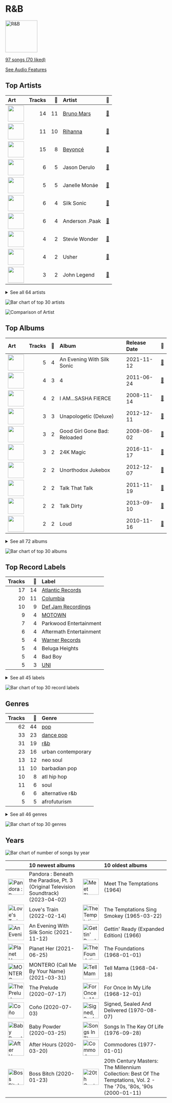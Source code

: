 # R&B


<img src="https://mosaic.scdn.co/640/ab67616d0000b27345680a4a57c97894490a01c1ab67616d0000b27389992f4d7d4ab94937bf9e23ab67616d0000b273e13de7b8662b085b0885ffefab67616d0000b273ff5429125128b43572dbdccd" alt="R&amp;B" width="100" />

[97 songs (70 liked)](tracks.md)

[See Audio Features](audio_features.md)

## Top Artists

| Art | Tracks | 💚 | Artist | 🔗 |
|:---|---:|---:|:---|:---|
| <img src="https://i.scdn.co/image/ab6761610000e5ebc36dd9eb55fb0db4911f25dd" alt="" width="50" /> | 14 | 11 | [Bruno Mars](../../artists/bruno_mars/overview.md) | [🔗](https://open.spotify.com/artist/0du5cEVh5yTK9QJze8zA0C) |
| <img src="https://i.scdn.co/image/ab6761610000e5eb99e4fca7c0b7cb166d915789" alt="" width="50" /> | 11 | 10 | [Rihanna](../../artists/rihanna/overview.md) | [🔗](https://open.spotify.com/artist/5pKCCKE2ajJHZ9KAiaK11H) |
| <img src="https://i.scdn.co/image/ab6761610000e5eb12e3f20d05a8d6cfde988715" alt="" width="50" /> | 15 | 8 | [Beyoncé](../../artists/beyonc_/overview.md) | [🔗](https://open.spotify.com/artist/6vWDO969PvNqNYHIOW5v0m) |
| <img src="https://i.scdn.co/image/ab6761610000e5eb2ca27dcc7f92e9576126bb18" alt="" width="50" /> | 6 | 5 | Jason Derulo | [🔗](https://open.spotify.com/artist/07YZf4WDAMNwqr4jfgOZ8y) |
| <img src="https://i.scdn.co/image/ab6761610000e5eb5dab878686269b7b8f4c3ab1" alt="" width="50" /> | 5 | 5 | Janelle Monáe | [🔗](https://open.spotify.com/artist/6ueGR6SWhUJfvEhqkvMsVs) |
| <img src="https://i.scdn.co/image/ab6772690000c46ca3ebb27ba9a55044f32af6e1" alt="" width="50" /> | 6 | 4 | Silk Sonic | [🔗](https://open.spotify.com/artist/6PvvGcCY2XtUcSRld1Wilr) |
| <img src="https://i.scdn.co/image/ab6761610000e5eb96287bd47570ff13f0c01496" alt="" width="50" /> | 6 | 4 | Anderson .Paak | [🔗](https://open.spotify.com/artist/3jK9MiCrA42lLAdMGUZpwa) |
| <img src="https://i.scdn.co/image/c59faacbed7aa770266bad048660810eca204108" alt="" width="50" /> | 4 | 2 | Stevie Wonder | [🔗](https://open.spotify.com/artist/7guDJrEfX3qb6FEbdPA5qi) |
| <img src="https://i.scdn.co/image/ab6761610000e5eb84813d8e6a3154717e618140" alt="" width="50" /> | 4 | 2 | Usher | [🔗](https://open.spotify.com/artist/23zg3TcAtWQy7J6upgbUnj) |
| <img src="https://i.scdn.co/image/ab6761610000e5ebaed3c717bf1753ab928ea88d" alt="" width="50" /> | 3 | 2 | John Legend | [🔗](https://open.spotify.com/artist/5y2Xq6xcjJb2jVM54GHK3t) |


<details>
<summary>See all 64 artists</summary>

| Art | Tracks | 💚 | Artist | 🔗 |
|:---|---:|---:|:---|:---|
| <img src="https://i.scdn.co/image/ab6761610000e5eb727a2ac15afe659be999beba" alt="" width="50" /> | 2 | 2 | Doja Cat | [🔗](https://open.spotify.com/artist/5cj0lLjcoR7YOSnhnX0Po5) |
| <img src="https://i.scdn.co/image/ab6761610000e5eb01b9b4ec2a05d0805428acfa" alt="" width="50" /> | 2 | 2 | The Weeknd | [🔗](https://open.spotify.com/artist/1Xyo4u8uXC1ZmMpatF05PJ) |
| <img src="https://i.scdn.co/image/ab6761610000e5eb3f0f76df1047720f2e57fc35" alt="" width="50" /> | 4 | 1 | The Temptations | [🔗](https://open.spotify.com/artist/3RwQ26hR2tJtA8F9p2n7jG) |
| <img src="https://i.scdn.co/image/adcc1cb654e89f2e404688ae0d1bbc942ce02e5d" alt="" width="50" /> | 2 | 1 | Ludacris | [🔗](https://open.spotify.com/artist/3ipn9JLAPI5GUEo4y4jcoi) |
| <img src="https://i.scdn.co/image/ab6761610000e5ebf99727ed9dbe47a59126e17e" alt="" width="50" /> | 2 | 1 | Daniel Caesar | [🔗](https://open.spotify.com/artist/20wkVLutqVOYrc0kxFs7rA) |
| <img src="https://i.scdn.co/image/ab6761610000e5ebd66f1e0c883f319443d68c45" alt="" width="50" /> | 1 | 1 | Lil Nas X | [🔗](https://open.spotify.com/artist/7jVv8c5Fj3E9VhNjxT4snq) |
| <img src="https://i.scdn.co/image/ab6761610000e5ebe50aa80e0f5869f84f6874d1" alt="" width="50" /> | 1 | 1 | Chris Brown | [🔗](https://open.spotify.com/artist/7bXgB6jMjp9ATFy66eO08Z) |
| <img src="https://i.scdn.co/image/ab6761610000e5eb37bff6aa1d42bede9048750f" alt="" width="50" /> | 1 | 1 | Calvin Harris | [🔗](https://open.spotify.com/artist/7CajNmpbOovFoOoasH2HaY) |
| <img src="https://i.scdn.co/image/5c8d57d92825466637905f0d4219064cb39333e9" alt="" width="50" /> | 1 | 1 | André 3000 | [🔗](https://open.spotify.com/artist/74V3dE1a51skRkdII8y2C6) |
| <img src="https://i.scdn.co/image/ab6761610000e5eb292575f7d081016e04dff9ee" alt="" width="50" /> | 1 | 1 | The Pussycat Dolls | [🔗](https://open.spotify.com/artist/6wPhSqRtPu1UhRCDX5yaDJ) |
| <img src="https://i.scdn.co/image/ab6761610000e5eb28831abca4b27c9f46416eb1" alt="" width="50" /> | 1 | 1 | Blu Cantrell | [🔗](https://open.spotify.com/artist/6vytZ677lz4LzCrUDcDokM) |
| <img src="https://i.scdn.co/image/ab6761610000e5eb21a213a4fe1a6f9b45d3f7f9" alt="" width="50" /> | 1 | 1 | Commodores | [🔗](https://open.spotify.com/artist/6twIAGnYuIT1pncMAsXnEm) |
| <img src="https://i.scdn.co/image/ab6761610000e5eb41bf7454f88cccfe6677b2c0" alt="" width="50" /> | 1 | 1 | H 3 F | [🔗](https://open.spotify.com/artist/6jIK3obS1fJqb3Vu74AYX3) |
| <img src="https://i.scdn.co/image/ab6761610000e5eb52ca4fca28b86ca3a7d9846d" alt="" width="50" /> | 1 | 1 | Destiny Rogers | [🔗](https://open.spotify.com/artist/6gezkje7GoJlQbHBgLXHuu) |
| <img src="https://i.scdn.co/image/ab6761610000e5eb12123322672fbf71bd1e5c94" alt="" width="50" /> | 1 | 1 | Ella Eyre | [🔗](https://open.spotify.com/artist/66TrUkUZ3RM29dqeDQRgyA) |
| <img src="https://i.scdn.co/image/ab6761610000e5eb3b6f1762e81e53df14990f57" alt="" width="50" /> | 1 | 1 | B.o.B | [🔗](https://open.spotify.com/artist/5ndkK3dpZLKtBklKjxNQwT) |
| <img src="https://i.scdn.co/image/ab6761610000e5eb8079989370c50963b60ee7bc" alt="" width="50" /> | 1 | 1 | CeeLo Green | [🔗](https://open.spotify.com/artist/5nLYd9ST4Cnwy6NHaCxbj8) |
| <img src="https://i.scdn.co/image/ab6761610000e5eb116fc50265ef72d7e66723a5" alt="" width="50" /> | 1 | 1 | Juicy J | [🔗](https://open.spotify.com/artist/5gCRApTajqwbnHHPbr2Fpi) |
| <img src="https://i.scdn.co/image/03e8855382d21e1cbf8172c03001ab8847889f38" alt="" width="50" /> | 1 | 1 | Gnarls Barkley | [🔗](https://open.spotify.com/artist/5SbkVQYYzlw1kte75QIabH) |
| <img src="https://i.scdn.co/image/ab6761610000e5ebf91c2e559a5a8233d3b35fb1" alt="" width="50" /> | 1 | 1 | Tyga | [🔗](https://open.spotify.com/artist/5LHRHt1k9lMyONurDHEdrp) |
| <img src="https://i.scdn.co/image/2103311f1aedbaa1c8c9514d79c45f4c3ddbca96" alt="" width="50" /> | 1 | 1 | Bootsy Collins | [🔗](https://open.spotify.com/artist/5K0rbdBrs2tNXe5LeWMATT) |
| <img src="https://i.scdn.co/image/ab6761610000e5eb0d66b3670294bf801847dae2" alt="" width="50" /> | 1 | 1 | Lizzo | [🔗](https://open.spotify.com/artist/56oDRnqbIiwx4mymNEv7dS) |
| <img src="https://i.scdn.co/image/ab6761610000e5eb8c2332e6c0ed96d144a91b3f" alt="" width="50" /> | 1 | 1 | Cardi B | [🔗](https://open.spotify.com/artist/4kYSro6naA4h99UJvo89HB) |
| <img src="https://i.scdn.co/image/ab6761610000e5eb299e78573ac6393aa9079d19" alt="" width="50" /> | 1 | 1 | Thundercat | [🔗](https://open.spotify.com/artist/4frXpPxQQZwbCu3eTGnZEw) |
| <img src="https://i.scdn.co/image/ab6761610000e5ebeaf75445e070451c0fb5bc7d" alt="" width="50" /> | 1 | 1 | Jidenna | [🔗](https://open.spotify.com/artist/4TsHKU8l8Wq7n7OPVikirn) |
| <img src="https://i.scdn.co/image/ab6761610000e5ebf8e7a2d1a01fd98e43ee57dc" alt="" width="50" /> | 1 | 1 | 6LACK | [🔗](https://open.spotify.com/artist/4IVAbR2w4JJNJDDRFP3E83) |
| <img src="https://i.scdn.co/image/ab6761610000e5eb1c7f0695e260619b85d687db" alt="" width="50" /> | 1 | 1 | QUIN | [🔗](https://open.spotify.com/artist/3sHS70DMNgPxRqx2fUNrRA) |
| <img src="https://i.scdn.co/image/ab6761610000e5eb49637fe719fddb8e90896f41" alt="" width="50" /> | 1 | 1 | Jhorrmountain | [🔗](https://open.spotify.com/artist/3aAX2y0amckZ7WcWoz2f2o) |
| <img src="https://i.scdn.co/image/ab6761610000e5eb7b05445e212ac49d9ed4c310" alt="" width="50" /> | 1 | 1 | H.E.R. | [🔗](https://open.spotify.com/artist/3Y7RZ31TRPVadSFVy1o8os) |
| <img src="https://i.scdn.co/image/ab6761610000e5ebe2be4a270f9ec57fef30a8ad" alt="" width="50" /> | 1 | 1 | Alicia Keys | [🔗](https://open.spotify.com/artist/3DiDSECUqqY1AuBP8qtaIa) |
| <img src="https://i.scdn.co/image/ab6761610000e5eba22623b5c4d912075ba59116" alt="" width="50" /> | 1 | 1 | Puri | [🔗](https://open.spotify.com/artist/3ADyFy1orEwODaiHmRRMQp) |
| <img src="https://i.scdn.co/image/ab6761610000e5ebf4db94f0eda8e3f938aac7b4" alt="" width="50" /> | 1 | 1 | Miguel | [🔗](https://open.spotify.com/artist/360IAlyVv4PCEVjgyMZrxK) |
| <img src="https://i.scdn.co/image/ab6761610000e5eb7f3c0dffb5229c8734ff60b2" alt="" width="50" /> | 1 | 1 | Big Boi | [🔗](https://open.spotify.com/artist/2ht3wxeT69CzyKFChNnNAB) |
| <img src="https://i.scdn.co/image/ab6761610000e5ebfbc3faec4a370d8393bee7f1" alt="" width="50" /> | 1 | 1 | Frank Ocean | [🔗](https://open.spotify.com/artist/2h93pZq0e7k5yf4dywlkpM) |
| <img src="https://i.scdn.co/image/914ae1ce7fb065cfb0c89794e5e41c6eca758df3" alt="" width="50" /> | 1 | 1 | Corinne Bailey Rae | [🔗](https://open.spotify.com/artist/29WzbAQtDnBJF09es0uddn) |
| <img src="https://i.scdn.co/image/ab6761610000e5eb81d954dd35145481964ddd6c" alt="" width="50" /> | 1 | 1 | Mikky Ekko | [🔗](https://open.spotify.com/artist/1buzCmyYZE4kcdLRudsb8V) |
| <img src="https://i.scdn.co/image/ab6761610000e5eb7b31aba081ef084510cde4e3" alt="" width="50" /> | 1 | 1 | Busta Rhymes | [🔗](https://open.spotify.com/artist/1YfEcTuGvBQ8xSD1f53UnK) |
| <img src="https://i.scdn.co/image/ab6761610000e5eb69bda36cbaa450c1c895b5cc" alt="" width="50" /> | 1 | 1 | Pink Sweat$ | [🔗](https://open.spotify.com/artist/1W7FNibLa0O0b572tB2w7t) |
| <img src="https://i.scdn.co/image/ab6761610000e5ebf556662d187b9191c421be1c" alt="" width="50" /> | 1 | 1 | 2 Chainz | [🔗](https://open.spotify.com/artist/17lzZA2AlOHwCwFALHttmp) |
| <img src="https://i.scdn.co/image/ab6761610000e5eb058531dfd9746a96ad85265f" alt="" width="50" /> | 1 | 1 | Etta James | [🔗](https://open.spotify.com/artist/0iOVhN3tnSvgDbcg25JoJb) |
| <img src="https://i.scdn.co/image/ab6761610000e5eb7791e2d61372a3c61bfbed85" alt="" width="50" /> | 1 | 1 | Jenevieve | [🔗](https://open.spotify.com/artist/0dUYLC7DLjeS8gIh8cz2Pq) |
| <img src="https://i.scdn.co/image/ab6761610000e5eb02582bb3fa9d68f44a247f39" alt="" width="50" /> | 1 | 1 | Robin Thicke | [🔗](https://open.spotify.com/artist/0ZrpamOxcZybMHGg1AYtHP) |
| <img src="https://i.scdn.co/image/ab6761610000e5ebedb1ff4a690386ca7bee7007" alt="" width="50" /> | 1 | 1 | Jacob Banks | [🔗](https://open.spotify.com/artist/0AepkoQhYvkjEzzwIcGxdV) |
| <img src="https://i.scdn.co/image/ab6761610000e5ebc75afcd5a9027f60eaebb5e4" alt="" width="50" /> | 2 | 0 | JAY-Z | [🔗](https://open.spotify.com/artist/3nFkdlSjzX9mRTtwJOzDYB) |
| <img src="https://i.scdn.co/image/ab6761610000e5eba12641edfc4ffbbdf58f7d15" alt="" width="50" /> | 1 | 0 | Lil Jon | [🔗](https://open.spotify.com/artist/7sfl4Xt5KmfyDs2T3SVSMK) |
| <img src="https://i.scdn.co/image/ab6761610000e5ebd9dde4a54073dbd58fb91c7d" alt="" width="50" /> | 1 | 0 | Ty Dolla $ign | [🔗](https://open.spotify.com/artist/7c0XG5cIJTrrAgEC3ULPiq) |
| <img src="https://i.scdn.co/image/ab6761610000e5eb6a2235c7e50d72aef06b7f66" alt="" width="50" /> | 1 | 0 | The Foundations | [🔗](https://open.spotify.com/artist/4GITZM5LCR2KcdlgEOrNLD) |
| <img src="https://i.scdn.co/image/ab6761610000e5eb8aec4284aed8bb502a411043" alt="" width="50" /> | 1 | 0 | AILEE | [🔗](https://open.spotify.com/artist/3uGFTJ7JMllvhgGpumieHF) |
| <img src="https://i.scdn.co/image/ab6761610000e5eb009ef60c0a99410630cc40c7" alt="" width="50" /> | 1 | 0 | Jordin Sparks | [🔗](https://open.spotify.com/artist/2AQjGvtT0pFYfxR3neFcvz) |
| <img src="https://i.scdn.co/image/ab6761610000e5eb6f5af779b97c9e52d74d3743" alt="" width="50" /> | 1 | 0 | Cassie | [🔗](https://open.spotify.com/artist/27FGXRNruFoOdf1vP8dqcH) |
| <img src="https://i.scdn.co/image/ab6761610000e5ebca118e3822061f7b7f6bc537" alt="" width="50" /> | 1 | 0 | Ne-Yo | [🔗](https://open.spotify.com/artist/21E3waRsmPlU7jZsS13rcj) |
| <img src="https://i.scdn.co/image/ab6761610000e5ebf75e64532704bd6acf0b4e76" alt="" width="50" /> | 1 | 0 | Destiny's Child | [🔗](https://open.spotify.com/artist/1Y8cdNmUJH7yBTd9yOvr5i) |
| <img src="https://i.scdn.co/image/ab6761610000e5eb6a8e5e8752d1dc2dafa63f20" alt="" width="50" /> | 1 | 0 | Nicki Minaj | [🔗](https://open.spotify.com/artist/0hCNtLu0JehylgoiP8L4Gh) |
| <img src="https://i.scdn.co/image/ab6761610000e5eb6761852cd2852fceb64e8cd9" alt="" width="50" /> | 1 | 0 | Pitbull | [🔗](https://open.spotify.com/artist/0TnOYISbd1XYRBk9myaseg) |

</details>


![Bar chart of top 30 artists](../../images/playlists/r_b/artists.png)

![Comparison of Artist](../../images/playlists/r_b/artists_comparison.png)

## Top Albums

| Art | Tracks | 💚 | Album | Release Date | 🔗 |
|:---|---:|---:|:---|:---|:---|
| <img src="https://i.scdn.co/image/ab67616d0000b273d0bbd3ea2ec554f17a6603cc" alt="" width="50" /> | 5 | 4 | An Evening With Silk Sonic | 2021-11-12 | [🔗](https://open.spotify.com/album/4VZ7jhV0wHpoNPCB7Vmiml) |
| <img src="https://i.scdn.co/image/ab67616d0000b273ff5429125128b43572dbdccd" alt="" width="50" /> | 4 | 3 | 4 | 2011-06-24 | [🔗](https://open.spotify.com/album/1gIC63gC3B7o7FfpPACZQJ) |
| <img src="https://i.scdn.co/image/ab67616d0000b273e13de7b8662b085b0885ffef" alt="" width="50" /> | 4 | 2 | I AM...SASHA FIERCE | 2008-11-14 | [🔗](https://open.spotify.com/album/23Y5wdyP5byMFktZf8AcWU) |
| <img src="https://i.scdn.co/image/ab67616d0000b2730e6cedee56e37a9a65f2164d" alt="" width="50" /> | 3 | 3 | Unapologetic (Deluxe) | 2012-12-11 | [🔗](https://open.spotify.com/album/4eddbruVtOqw8khwxSH6H2) |
| <img src="https://i.scdn.co/image/ab67616d0000b273f9f27162ab1ed45b8d7a7e98" alt="" width="50" /> | 3 | 2 | Good Girl Gone Bad: Reloaded | 2008-06-02 | [🔗](https://open.spotify.com/album/3JSWZWeTHF4HDGt5Eozdy7) |
| <img src="https://i.scdn.co/image/ab67616d0000b273232711f7d66a1e19e89e28c5" alt="" width="50" /> | 3 | 2 | 24K Magic | 2016-11-17 | [🔗](https://open.spotify.com/album/4PgleR09JVnm3zY1fW3XBA) |
| <img src="https://i.scdn.co/image/ab67616d0000b273926f43e7cce571e62720fd46" alt="" width="50" /> | 2 | 2 | Unorthodox Jukebox | 2012-12-07 | [🔗](https://open.spotify.com/album/58ufpQsJ1DS5kq4hhzQDiI) |
| <img src="https://i.scdn.co/image/ab67616d0000b2731c5eacf6965d328c2c795cef" alt="" width="50" /> | 2 | 2 | Talk That Talk | 2011-11-19 | [🔗](https://open.spotify.com/album/1Kw1bVd07oRqcjrcjQKC8T) |
| <img src="https://i.scdn.co/image/ab67616d0000b2730376bdff8b70d934f297303e" alt="" width="50" /> | 2 | 2 | Talk Dirty | 2013-09-10 | [🔗](https://open.spotify.com/album/4PeZu0It7qVrTG40t3HM9A) |
| <img src="https://i.scdn.co/image/ab67616d0000b273aa16162c83c19d587a3bfa45" alt="" width="50" /> | 2 | 2 | Loud | 2010-11-16 | [🔗](https://open.spotify.com/album/6UHhmTLl9T1scRYLmpHcDX) |


<details>
<summary>See all 72 albums</summary>

| Art | Tracks | 💚 | Album | Release Date | 🔗 |
|:---|---:|---:|:---|:---|:---|
| <img src="https://i.scdn.co/image/ab67616d0000b273f6b55ca93bd33211227b502b" alt="" width="50" /> | 2 | 2 | Doo-Wops & Hooligans | 2010-10-05 | [🔗](https://open.spotify.com/album/1uyf3l2d4XYwiEqAb7t7fX) |
| <img src="https://i.scdn.co/image/ab67616d0000b2730a60fb0deda858270cca82ee" alt="" width="50" /> | 2 | 2 | Dirty Computer | 2018-04-27 | [🔗](https://open.spotify.com/album/2PjlaxlMunGOUvcRzlTbtE) |
| <img src="https://i.scdn.co/image/ab67616d0000b27386b0c9728ad3ed338eaeea79" alt="" width="50" /> | 2 | 1 | Raymond v Raymond (Expanded Edition) | 2010-03-30 | [🔗](https://open.spotify.com/album/6A1F3Fkq5dYeYYNkXflcTX) |
| <img src="https://i.scdn.co/image/ab67616d0000b27389992f4d7d4ab94937bf9e23" alt="" width="50" /> | 2 | 1 | Lemonade | 2016-04-23 | [🔗](https://open.spotify.com/album/7dK54iZuOxXFarGhXwEXfF) |
| <img src="https://i.scdn.co/image/ab67616d0000b273026e88f624dfb96f2e1ef10b" alt="" width="50" /> | 2 | 1 | B'Day Deluxe Edition | 2007-05-29 | [🔗](https://open.spotify.com/album/0Zd10MKN5j9KwUST0TdBBB) |
| <img src="https://i.scdn.co/image/ab67616d0000b2737aede4855f6d0d738012e2e5" alt="" width="50" /> | 1 | 1 | channel ORANGE | 2012-07-10 | [🔗](https://open.spotify.com/album/392p3shh2jkxUxY2VHvlH8) |
| <img src="https://i.scdn.co/image/ab67616d0000b273fbf594435bcb7b30636efc02" alt="" width="50" /> | 1 | 1 | Yoga | 2015-03-31 | [🔗](https://open.spotify.com/album/5rzxGeVyCV74SvV5hjLRAU) |
| <img src="https://i.scdn.co/image/ab67616d0000b27356080feb452fa7ad4ca61d8b" alt="" width="50" /> | 1 | 1 | Village | 2018-11-02 | [🔗](https://open.spotify.com/album/2KxC2M0bVm5hrK3GgGMuV9) |
| <img src="https://i.scdn.co/image/ab67616d0000b27384095737f6056e682666d6f9" alt="" width="50" /> | 1 | 1 | Tomboy | 2019-02-28 | [🔗](https://open.spotify.com/album/2uDZBeyyQ7mfwF9mUJeYUG) |
| <img src="https://i.scdn.co/image/ab67616d0000b2731a5b6271ae1c8497df20916e" alt="" width="50" /> | 1 | 1 | The Temptations Sing Smokey | 1965-03-22 | [🔗](https://open.spotify.com/album/45tweuKI0zdh8zgKo05cTw) |
| <img src="https://i.scdn.co/image/ab67616d0000b27387bb1da05f3491eea3401de5" alt="" width="50" /> | 1 | 1 | The Prelude | 2020-07-17 | [🔗](https://open.spotify.com/album/3Qj2vsFzmaB8jcH6Q60WIG) |
| <img src="https://i.scdn.co/image/ab67616d0000b27356ff19308ebeb48e2ba6094b" alt="" width="50" /> | 1 | 1 | The Diary Of Alicia Keys | 2003-12-02 | [🔗](https://open.spotify.com/album/6TqRKHLjDu5QZuC8u5Woij) |
| <img src="https://i.scdn.co/image/ab67616d0000b2739e447b59bd3e2cbefaa31d91" alt="" width="50" /> | 1 | 1 | The Definitive Collection | 2002-10-29 | [🔗](https://open.spotify.com/album/4E1itnJOhTMRSATNaxh0Sq) |
| <img src="https://i.scdn.co/image/ab67616d0000b273120a1366324c2ae1728e17e5" alt="" width="50" /> | 1 | 1 | The ArchAndroid | 2010-05-17 | [🔗](https://open.spotify.com/album/7MvSB0JTdtl1pSwZcgvYQX) |
| <img src="https://i.scdn.co/image/ab67616d0000b2737649604d1b27be1c78c466e9" alt="" width="50" /> | 1 | 1 | Tell Mama | 1968-04-18 | [🔗](https://open.spotify.com/album/4ReJ59T4YxC62WkfyVTWpr) |
| <img src="https://i.scdn.co/image/ab67616d0000b27364d58f6e7672baecc8972806" alt="" width="50" /> | 1 | 1 | Tattoos (Deluxe Edition) | 2013-09-10 | [🔗](https://open.spotify.com/album/3wDeTllVvayYsWTHsFNWZQ) |
| <img src="https://i.scdn.co/image/ab67616d0000b27361a13426a99fd3500e2fff54" alt="" width="50" /> | 1 | 1 | St. Elsewhere | 2006-05-02 | [🔗](https://open.spotify.com/album/7p2aWivr9OLXocSTTKtG9B) |
| <img src="https://i.scdn.co/image/ab67616d0000b273c5e9e847ca9c0982b4c91d4b" alt="" width="50" /> | 1 | 1 | Signed, Sealed And Delivered | 1970-08-07 | [🔗](https://open.spotify.com/album/54ootLtDyMZFr9obtWQvvO) |
| <img src="https://i.scdn.co/image/ab67616d0000b2734df3245f26298a1579ecc321" alt="" width="50" /> | 1 | 1 | Planet Her | 2021-06-25 | [🔗](https://open.spotify.com/album/1nAQbHeOWTfQzbOoFrvndW) |
| <img src="https://i.scdn.co/image/ab67616d0000b2738cc44129c3b11adec74058d6" alt="" width="50" /> | 1 | 1 | PCD | 2005-01-01 | [🔗](https://open.spotify.com/album/5x8e8UcCeOgrOzSnDGuPye) |
| <img src="https://i.scdn.co/image/ab67616d0000b2734e8e488284a2cf00a613c0a1" alt="" width="50" /> | 1 | 1 | Music From The Motion Picture Cadillac Records | 2008-11-28 | [🔗](https://open.spotify.com/album/4b2zuwf7CPesdiTg1kFDjU) |
| <img src="https://i.scdn.co/image/ab67616d0000b273b72cb7bed93d6e2fdf42cffe" alt="" width="50" /> | 1 | 1 | Metropolis: The Chase Suite (Special Edition) | 2008-08-12 | [🔗](https://open.spotify.com/album/3T3bJi3cvwR5U7ihwgEwF1) |
| <img src="https://i.scdn.co/image/ab67616d0000b273664034dd80e91b28f773598d" alt="" width="50" /> | 1 | 1 | MONTERO (Call Me By Your Name) | 2021-03-31 | [🔗](https://open.spotify.com/album/2Hjcfw8zHN4dJDZJGOzLd6) |
| <img src="https://i.scdn.co/image/ab67616d0000b27394c9217a398f5174757c0c78" alt="" width="50" /> | 1 | 1 | Love In The Future (Expanded Edition) | 2013-08-30 | [🔗](https://open.spotify.com/album/4OTAx9un4e6NfoHuVRiOrC) |
| <img src="https://i.scdn.co/image/ab67616d0000b2736564f1d8386a6993b4d5d759" alt="" width="50" /> | 1 | 1 | LUCID | 2019-11-15 | [🔗](https://open.spotify.com/album/5qQhQ1rmPjqQgv8RmfaQU3) |
| <img src="https://i.scdn.co/image/ab67616d0000b2736e62a873c96524a3788a2edf" alt="" width="50" /> | 1 | 1 | I Don't Mind (feat. Juicy J) | 2014-11-21 | [🔗](https://open.spotify.com/album/5BAqg5IJQ7XFKfdoCiOlJw) |
| <img src="https://i.scdn.co/image/ab67616d0000b273af06f5c40adb2bc287c46cc2" alt="" width="50" /> | 1 | 1 | How Can I | 2019-06-23 | [🔗](https://open.spotify.com/album/3qEib9B2LiOpc81jRYC4Fi) |
| <img src="https://i.scdn.co/image/ab67616d0000b2733138f891f3075c9c5d944037" alt="" width="50" /> | 1 | 1 | Freudian | 2017-08-25 | [🔗](https://open.spotify.com/album/3xybjP7r2VsWzwvDQipdM0) |
| <img src="https://i.scdn.co/image/ab67616d0000b27347e522adf030a78615cdea06" alt="" width="50" /> | 1 | 1 | Finesse (Remix) [feat. Cardi B] | 2017-12-20 | [🔗](https://open.spotify.com/album/3mumK2ar9b4JPhVOZR0V2p) |
| <img src="https://i.scdn.co/image/ab67616d0000b2730a1d20ec09cab4bb17a36aab" alt="" width="50" /> | 1 | 1 | F.A.M.E. (Expanded Edition) | 2011-03-22 | [🔗](https://open.spotify.com/album/6df0qvkMXoyHGt9J8cujZb) |
| <img src="https://i.scdn.co/image/ab67616d0000b273d70bbffa859a9f9ca6f10496" alt="" width="50" /> | 1 | 1 | Evolver | 2008-10-27 | [🔗](https://open.spotify.com/album/11sKu4dBGvmEZTuVw9EC9A) |
| <img src="https://i.scdn.co/image/ab67616d0000b273519241bcfc352fc3eaaac5db" alt="" width="50" /> | 1 | 1 | Everything Is 4 | 2015-05-29 | [🔗](https://open.spotify.com/album/59eUYETmE1zi31ESb3SUkI) |
| <img src="https://i.scdn.co/image/ab67616d0000b27334da09e702c7f9ca573981e5" alt="" width="50" /> | 1 | 1 | Ella Eyre | 2015-01-12 | [🔗](https://open.spotify.com/album/5J69OYtRXeI9dHDK2R95h5) |
| <img src="https://i.scdn.co/image/ab67616d0000b2734d51081892dbe3f1ddf28914" alt="" width="50" /> | 1 | 1 | Cuz I Love You (Deluxe) | 2019-05-03 | [🔗](https://open.spotify.com/album/74gSdSHe71q7urGWMMn3qB) |
| <img src="https://i.scdn.co/image/ab67616d0000b2731d56717d1786e938a105b6df" alt="" width="50" /> | 1 | 1 | Coño | 2020-07-03 | [🔗](https://open.spotify.com/album/1h3x5tLWXhf438Y5AK60Ml) |
| <img src="https://i.scdn.co/image/ab67616d0000b2731ec9b096319afbcc2dca6879" alt="" width="50" /> | 1 | 1 | Corinne Bailey Rae | 2006-01-01 | [🔗](https://open.spotify.com/album/141Mp3P2VKHQMhtkW1DyQg) |
| <img src="https://i.scdn.co/image/ab67616d0000b27340eea368f4fb5f5ee6dcd9a8" alt="" width="50" /> | 1 | 1 | Commodores | 1977-01-01 | [🔗](https://open.spotify.com/album/2tzbNCAUTmW4MIM2Ulvrwl) |
| <img src="https://i.scdn.co/image/ab67616d0000b27310356a0e81371e6644cb1371" alt="" width="50" /> | 1 | 1 | Boss Bitch | 2020-01-23 | [🔗](https://open.spotify.com/album/4pmyFpGicLLIgNPc1TQXKc) |
| <img src="https://i.scdn.co/image/ab67616d0000b27384a1d313a00f16b5a29ff46c" alt="" width="50" /> | 1 | 1 | Bittersweet | 2003 | [🔗](https://open.spotify.com/album/3UviDOQkc4WbXkNi6DIBZu) |
| <img src="https://i.scdn.co/image/ab67616d0000b27307a560f0504f9de0af5e0a33" alt="" width="50" /> | 1 | 1 | Baby Powder | 2020-03-25 | [🔗](https://open.spotify.com/album/3nqQxvxUB95Bi2UBseY1u1) |
| <img src="https://i.scdn.co/image/ab67616d0000b273d5a8395b0d80b8c48a5d851c" alt="" width="50" /> | 1 | 1 | All I Want Is You | 2010-11-26 | [🔗](https://open.spotify.com/album/493HYe7N5pleudEZRyhE7R) |
| <img src="https://i.scdn.co/image/ab67616d0000b2738863bc11d2aa12b54f5aeb36" alt="" width="50" /> | 1 | 1 | After Hours | 2020-03-20 | [🔗](https://open.spotify.com/album/4yP0hdKOZPNshxUOjY0cZj) |
| <img src="https://i.scdn.co/image/ab67616d0000b27333c6b920eabcf4c00d7a1093" alt="" width="50" /> | 1 | 1 | ANTI (Deluxe) | 2016-01-28 | [🔗](https://open.spotify.com/album/4UlGauD7ROb3YbVOFMgW5u) |
| <img src="https://i.scdn.co/image/ab67616d0000b273af3ad974e635a6b18579adee" alt="" width="50" /> | 1 | 1 | A Beautiful World | 2002-12-13 | [🔗](https://open.spotify.com/album/76wI74XuASLFrY9pUVLhO9) |
| <img src="https://i.scdn.co/image/ab67616d0000b273c70176fa51326491ecc5f79e" alt="" width="50" /> | 1 | 0 | Who Hurt You? | 2018-10-16 | [🔗](https://open.spotify.com/album/15M9pZ8gsdoN67yLjyQ039) |
| <img src="https://i.scdn.co/image/ab67616d0000b273bbe4503b585d49c54174a4bf" alt="" width="50" /> | 1 | 0 | The Foundations | 1968-01-01 | [🔗](https://open.spotify.com/album/3j1kw5l2mEeKCUuXXwjhWp) |
| <img src="https://i.scdn.co/image/ab67616d0000b2739d6522bee68370fa5592301d" alt="" width="50" /> | 1 | 0 | Swalla (feat. Nicki Minaj & Ty Dolla $ign) | 2017-02-23 | [🔗](https://open.spotify.com/album/2e5CxfyEwBW115beiwh7Mc) |
| <img src="https://i.scdn.co/image/ab67616d0000b2737c83e8f225e70de4bb866c96" alt="" width="50" /> | 1 | 0 | Survivor | 2001-05-01 | [🔗](https://open.spotify.com/album/480AZOo2VQ1kf3GedAiKV9) |
| <img src="https://i.scdn.co/image/ab67616d0000b2732fee61bfec596bb6f5447c50" alt="" width="50" /> | 1 | 0 | Songs In The Key Of Life | 1976-09-28 | [🔗](https://open.spotify.com/album/6YUCc2RiXcEKS9ibuZxjt0) |
| <img src="https://i.scdn.co/image/ab67616d0000b273c8245ce2a727675a0a232b2f" alt="" width="50" /> | 1 | 0 | Preach | 2019-02-15 | [🔗](https://open.spotify.com/album/32r4o1R9a1lK5DoVXGEC7E) |
| <img src="https://i.scdn.co/image/ab67616d0000b2735f52b26a6ddd6376f966e509" alt="" width="50" /> | 1 | 0 | Pandora : Beneath the Paradise, Pt. 3 (Original Television Soundtrack) | 2023-04-02 | [🔗](https://open.spotify.com/album/28afuQsobhUrDWQRaJWclH) |
| <img src="https://i.scdn.co/image/ab67616d0000b2736506e351b719b6f122e60ea2" alt="" width="50" /> | 1 | 0 | Meet The Temptations | 1964 | [🔗](https://open.spotify.com/album/199rfdL0k6q5ReLA7V4KMt) |
| <img src="https://i.scdn.co/image/ab67616d0000b27379ffc01d8bc8312192cacfc0" alt="" width="50" /> | 1 | 0 | Love's Train | 2022-02-14 | [🔗](https://open.spotify.com/album/6QKXGIgwWmWBMmIktMOchR) |
| <img src="https://i.scdn.co/image/ab67616d0000b273260e2444b3431b3b8b559bc3" alt="" width="50" /> | 1 | 0 | Jordin Sparks | 2007-11-20 | [🔗](https://open.spotify.com/album/6JCNOvp9UeMrFuXwNW0JW6) |
| <img src="https://i.scdn.co/image/ab67616d0000b273987a1825341694ec9bc62457" alt="" width="50" /> | 1 | 0 | In My Own Words | 2006-01-01 | [🔗](https://open.spotify.com/album/6gkwOLmk0ALMOjWs5WhAEr) |
| <img src="https://i.scdn.co/image/ab67616d0000b2739f06367f9a07d24fc9c641a9" alt="" width="50" /> | 1 | 0 | Gettin' Ready (Expanded Edition) | 1966 | [🔗](https://open.spotify.com/album/3RE8NUULcBzFvVtCmlI4lb) |
| <img src="https://i.scdn.co/image/ab67616d0000b273cab4dfee401a04dacfa11784" alt="" width="50" /> | 1 | 0 | For Once In My Life | 1968-12-01 | [🔗](https://open.spotify.com/album/3pPBbp1Nl9n1AM9xFpdKtZ) |
| <img src="https://i.scdn.co/image/ab67616d0000b27345680a4a57c97894490a01c1" alt="" width="50" /> | 1 | 0 | Dangerously In Love | 2003-06-24 | [🔗](https://open.spotify.com/album/6oxVabMIqCMJRYN1GqR3Vf) |
| <img src="https://i.scdn.co/image/ab67616d0000b273365b3fb800c19f7ff72602da" alt="" width="50" /> | 1 | 0 | Confessions (Expanded Edition) | 2004-03-23 | [🔗](https://open.spotify.com/album/1RM6MGv6bcl6NrAG8PGoZk) |
| <img src="https://i.scdn.co/image/ab67616d0000b273f4c4ee507c2558262869f415" alt="" width="50" /> | 1 | 0 | Cassie (U.S. Version) | 2006-08-07 | [🔗](https://open.spotify.com/album/0j1qzjaJmsF1FkcICf3hRu) |
| <img src="https://i.scdn.co/image/ab67616d0000b2730d1d6e9325275f104f8e33f3" alt="" width="50" /> | 1 | 0 | BEYONCÉ [Platinum Edition] | 2014-11-24 | [🔗](https://open.spotify.com/album/2UJwKSBUz6rtW4QLK74kQu) |
| <img src="https://i.scdn.co/image/ab67616d0000b273dabb260cf41a2fbb2c842787" alt="" width="50" /> | 1 | 0 | 20th Century Masters: The Millennium Collection: Best Of The Temptations, Vol. 2 - The '70s, '80s, '90s | 2000-01-11 | [🔗](https://open.spotify.com/album/2kzUxFepw1uLjbgqV537eP) |

</details>


![Bar chart of top 30 albums](../../images/playlists/r_b/albums.png)

## Top Record Labels

| Tracks | 💚 | Label |
|---:|---:|:---|
| 17 | 14 | [Atlantic Records](../../labels/atlantic_records/overview.md) |
| 20 | 11 | [Columbia](../../labels/columbia/overview.md) |
| 10 | 9 | [Def Jam Recordings](../../labels/def_jam_recordings/overview.md) |
| 9 | 4 | [MOTOWN](../../labels/motown/overview.md) |
| 7 | 4 | Parkwood Entertainment |
| 6 | 4 | Aftermath Entertainment |
| 5 | 4 | [Warner Records](../../labels/warner_records/overview.md) |
| 5 | 4 | Beluga Heights |
| 5 | 4 | Bad Boy |
| 5 | 3 | [UNI](../../labels/uni/overview.md) |


<details>
<summary>See all 45 labels</summary>

| Tracks | 💚 | Label |
|---:|---:|:---|
| 5 | 3 | Music World Music |
| 2 | 2 | Wondaland |
| 2 | 2 | [RCA Records Label](../../labels/rca_records_label/overview.md) |
| 2 | 2 | [Jive](../../labels/jive/overview.md) |
| 2 | 2 | G.O.O.D. Music |
| 3 | 1 | LaFace Records |
| 2 | 1 | Golden Child Recordings |
| 1 | 1 | [Virgin Records](../../labels/virgin_records/overview.md) |
| 1 | 1 | UMGRI Interscope |
| 1 | 1 | Spinnin' Records |
| 1 | 1 | Roc Nation |
| 1 | 1 | Rihanna |
| 1 | 1 | [Republic Records](../../labels/republic_records/overview.md) |
| 1 | 1 | Red Zone Entertainment |
| 1 | 1 | Pussycat Dolls |
| 1 | 1 | Nu America Music |
| 1 | 1 | Not specified |
| 1 | 1 | Nice Life |
| 1 | 1 | Kemosabe Records |
| 1 | 1 | JOYFACE Records |
| 1 | 1 | J Records |
| 1 | 1 | [Interscope Records](../../labels/interscope_records/overview.md) |
| 1 | 1 | IDJ |
| 1 | 1 | H 3 F |
| 1 | 1 | [Geffen](../../labels/geffen/overview.md) |
| 1 | 1 | Fantasy Soul |
| 1 | 1 | [Epic](../../labels/epic/overview.md) |
| 1 | 1 | EMI |
| 1 | 1 | Downtown Recordings |
| 1 | 1 | Arista |
| 1 | 1 | ATL |
| 1 | 0 | [Genie Music Corporation](../../labels/genie_music_corporation/overview.md) |
| 1 | 0 | Def Soul |
| 1 | 0 | Castle Communications |
| 1 | 0 | 19 Recordings Limited |

</details>


![Bar chart of top 30 record labels](../../images/playlists/r_b/labels.png)

## Genres

| Tracks | 💚 | Genre |
|---:|---:|:---|
| 62 | 44 | [pop](../../genres/pop/overview.md) |
| 33 | 23 | [dance pop](../../genres/dance_pop/overview.md) |
| 31 | 19 | [r&b](../../genres/r_b/overview.md) |
| 23 | 16 | urban contemporary |
| 13 | 12 | neo soul |
| 11 | 10 | barbadian pop |
| 10 | 8 | atl hip hop |
| 11 | 6 | soul |
| 6 | 6 | alternative r&b |
| 5 | 5 | afrofuturism |


<details>
<summary>See all 46 genres</summary>

| Tracks | 💚 | Genre |
|---:|---:|:---|
| 9 | 4 | motown |
| 5 | 3 | [rap](../../genres/rap/overview.md) |
| 4 | 3 | pop soul |
| 4 | 2 | south carolina hip hop |
| 4 | 2 | contemporary r&b |
| 3 | 2 | canadian contemporary r&b |
| 2 | 2 | lgbtq+ hip hop |
| 4 | 1 | memphis soul |
| 2 | 1 | pop rap |
| 2 | 1 | hip pop |
| 2 | 1 | girl group |
| 1 | 1 | vocal jazz |
| 1 | 1 | uk pop |
| 1 | 1 | uk dance |
| 1 | 1 | uk contemporary r&b |
| 1 | 1 | trap queen |
| 1 | 1 | torch song |
| 1 | 1 | thai indie pop |
| 1 | 1 | talent show |
| 1 | 1 | soul blues |
| 1 | 1 | [soft rock](../../genres/soft_rock/overview.md) |
| 1 | 1 | quiet storm |
| 1 | 1 | minnesota hip hop |
| 1 | 1 | [mellow gold](../../genres/mellow_gold/overview.md) |
| 1 | 1 | jazz blues |
| 1 | 1 | indie r&b |
| 1 | 1 | funk |
| 1 | 1 | escape room |
| 1 | 1 | disco |
| 1 | 1 | canadian pop |
| 1 | 1 | british soul |
| 1 | 1 | bedroom soul |
| 1 | 1 | [adult standards](../../genres/adult_standards/overview.md) |
| 1 | 0 | [post-teen pop](../../genres/post_teen_pop/overview.md) |
| 1 | 0 | [k-pop](../../genres/k_pop/overview.md) |
| 1 | 0 | bubblegum pop |

</details>


![Bar chart of top 30 genres](../../images/playlists/r_b/genres.png)

## Years



![Bar chart of number of songs by year](../../images/playlists/r_b/years.png)

| ​ | 10 newest albums | ​​ | 10 oldest albums |
|:---|:---|:---|:---|
| <img src="https://i.scdn.co/image/ab67616d0000b2735f52b26a6ddd6376f966e509" alt="Pandora : Beneath the Paradise, Pt. 3 (Original Television Soundtrack)" width="50" /> | Pandora : Beneath the Paradise, Pt. 3 (Original Television Soundtrack) (2023-04-02) | <img src="https://i.scdn.co/image/ab67616d0000b2736506e351b719b6f122e60ea2" alt="Meet The Temptations" width="50" /> | Meet The Temptations (1964) |
| <img src="https://i.scdn.co/image/ab67616d0000b27379ffc01d8bc8312192cacfc0" alt="Love&#x27;s Train" width="50" /> | Love's Train (2022-02-14) | <img src="https://i.scdn.co/image/ab67616d0000b2731a5b6271ae1c8497df20916e" alt="The Temptations Sing Smokey" width="50" /> | The Temptations Sing Smokey (1965-03-22) |
| <img src="https://i.scdn.co/image/ab67616d0000b273d0bbd3ea2ec554f17a6603cc" alt="An Evening With Silk Sonic" width="50" /> | An Evening With Silk Sonic (2021-11-12) | <img src="https://i.scdn.co/image/ab67616d0000b2739f06367f9a07d24fc9c641a9" alt="Gettin&#x27; Ready (Expanded Edition)" width="50" /> | Gettin' Ready (Expanded Edition) (1966) |
| <img src="https://i.scdn.co/image/ab67616d0000b2734df3245f26298a1579ecc321" alt="Planet Her" width="50" /> | Planet Her (2021-06-25) | <img src="https://i.scdn.co/image/ab67616d0000b273bbe4503b585d49c54174a4bf" alt="The Foundations" width="50" /> | The Foundations (1968-01-01) |
| <img src="https://i.scdn.co/image/ab67616d0000b273664034dd80e91b28f773598d" alt="MONTERO (Call Me By Your Name)" width="50" /> | MONTERO (Call Me By Your Name) (2021-03-31) | <img src="https://i.scdn.co/image/ab67616d0000b2737649604d1b27be1c78c466e9" alt="Tell Mama" width="50" /> | Tell Mama (1968-04-18) |
| <img src="https://i.scdn.co/image/ab67616d0000b27387bb1da05f3491eea3401de5" alt="The Prelude" width="50" /> | The Prelude (2020-07-17) | <img src="https://i.scdn.co/image/ab67616d0000b273cab4dfee401a04dacfa11784" alt="For Once In My Life" width="50" /> | For Once In My Life (1968-12-01) |
| <img src="https://i.scdn.co/image/ab67616d0000b2731d56717d1786e938a105b6df" alt="Coño" width="50" /> | Coño (2020-07-03) | <img src="https://i.scdn.co/image/ab67616d0000b273c5e9e847ca9c0982b4c91d4b" alt="Signed, Sealed And Delivered" width="50" /> | Signed, Sealed And Delivered (1970-08-07) |
| <img src="https://i.scdn.co/image/ab67616d0000b27307a560f0504f9de0af5e0a33" alt="Baby Powder" width="50" /> | Baby Powder (2020-03-25) | <img src="https://i.scdn.co/image/ab67616d0000b2732fee61bfec596bb6f5447c50" alt="Songs In The Key Of Life" width="50" /> | Songs In The Key Of Life (1976-09-28) |
| <img src="https://i.scdn.co/image/ab67616d0000b2738863bc11d2aa12b54f5aeb36" alt="After Hours" width="50" /> | After Hours (2020-03-20) | <img src="https://i.scdn.co/image/ab67616d0000b27340eea368f4fb5f5ee6dcd9a8" alt="Commodores" width="50" /> | Commodores (1977-01-01) |
| <img src="https://i.scdn.co/image/ab67616d0000b27310356a0e81371e6644cb1371" alt="Boss Bitch" width="50" /> | Boss Bitch (2020-01-23) | <img src="https://i.scdn.co/image/ab67616d0000b273dabb260cf41a2fbb2c842787" alt="20th Century Masters: The Millennium Collection: Best Of The Temptations, Vol. 2 - The &#x27;70s, &#x27;80s, &#x27;90s" width="50" /> | 20th Century Masters: The Millennium Collection: Best Of The Temptations, Vol. 2 - The '70s, '80s, '90s (2000-01-11) |